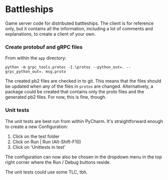# Battleships

Game server code for distributed battleships. The client is for reference only, but it contains all the information, 
including a lot of comments and explanations, to create a client of your own.

### Create protobuf and gRPC files

From within the `app` directory:

`python -m grpc_tools.protoc -I.\protos --python_out=. --grpc_python_out=. msg.proto`

The created pb2 files are checked in to git. This means that the files should be updated when any of the files in
`protos` are changed. Alternatively, a package could be created that contains only the proto files and the generated
pb2 files. For now, this is fine, though.

### Unit tests

The unit tests are best run from within PyCharm. It's straightforward enough to create a new Configuration:
1) Click on the test folder
2) Click on Run | Run (Alt-Shift-F10)
3) Click on 'Unittests in test'

The configuration can now also be chosen in the dropdown menu in the top right corner where the Run / Debug buttons
reside.

The unit tests could use some TLC, tbh.
